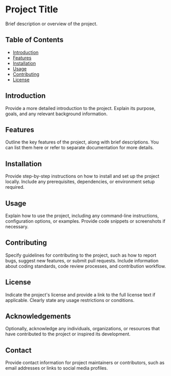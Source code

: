 # Project Title

Brief description or overview of the project.

## Table of Contents

- [Introduction](#introduction)
- [Features](#features)
- [Installation](#installation)
- [Usage](#usage)
- [Contributing](#contributing)
- [License](#license)

## Introduction

Provide a more detailed introduction to the project. Explain its purpose, goals, and any relevant background information.

## Features

Outline the key features of the project, along with brief descriptions. You can list them here or refer to separate documentation for more details.

## Installation

Provide step-by-step instructions on how to install and set up the project locally. Include any prerequisites, dependencies, or environment setup required.

## Usage

Explain how to use the project, including any command-line instructions, configuration options, or examples. Provide code snippets or screenshots if necessary.

## Contributing

Specify guidelines for contributing to the project, such as how to report bugs, suggest new features, or submit pull requests. Include information about coding standards, code review processes, and contribution workflow.

## License

Indicate the project's license and provide a link to the full license text if applicable. Clearly state any usage restrictions or conditions.

## Acknowledgements

Optionally, acknowledge any individuals, organizations, or resources that have contributed to the project or inspired its development.

## Contact

Provide contact information for project maintainers or contributors, such as email addresses or links to social media profiles.

